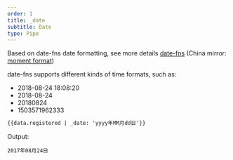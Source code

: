 ```yaml
---
order: 1
title: _date
subtitle: Date
type: Pipe
---
```


Based on date-fns date formatting, see more details [date-fns](https://date-fns.org/v1.29.0/docs/format) (China mirror: [moment format](http://Momentjs.cn/docs/#/displaying/format/))

date-fns supports different kinds of time formats, such as:

+ 2018-08-24 18:08:20
+ 2018-08-24
+ 20180824
+ 1503571962333

```html
{{data.registered | _date: 'yyyy年MM月dd日'}}
```

Output:

```
2017年08月24日
```

